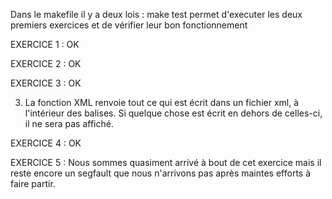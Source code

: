 Dans le makefile il y a deux lois :
make test permet d'executer les deux premiers exercices et de vérifier leur bon fonctionnement

EXERCICE 1 : OK

EXERCICE 2 : OK

EXERCICE 3 : OK

3) La fonction XML renvoie tout ce qui est écrit dans un fichier xml, à l'intérieur des balises.
Si quelque chose est écrit en dehors de celles-ci, il ne sera pas affiché.

EXERCICE 4 : OK

EXERCICE 5 :
Nous sommes quasiment arrivé à bout de cet exercice mais il reste encore un segfault que nous n'arrivons pas après maintes efforts à faire partir.
